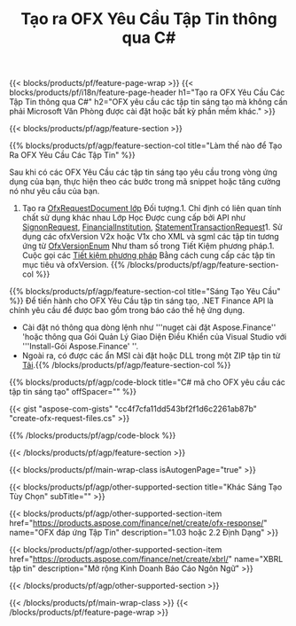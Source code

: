 ﻿---
title: Tạo ra OFX Yêu Cầu Tập Tin thông qua C#
description: Mẫu mã cho OFX yêu cầu tập tin sáng tạo. Sử dụng API Ví dụ mã cho hàng loạt OFX yêu cầu các tập tin thế hệ trong vòng .NET các ứng dụng dựa trên. 
url: /vi/net/create/ofx-request/
family: finance
platformtag: net
feature: create
informat: OFX Request
outformat: 
otherformats: OFX Response
---
{{< blocks/products/pf/feature-page-wrap >}}
{{< blocks/products/pf/i18n/feature-page-header h1="Tạo ra OFX Yêu Cầu Các Tập Tin thông qua C#" h2="OFX yêu cầu các tập tin sáng tạo mà không cần phải Microsoft Văn Phòng được cài đặt hoặc bất kỳ phần mềm khác." >}}

{{< blocks/products/pf/agp/feature-section >}}

{{% blocks/products/pf/agp/feature-section-col title="Làm thế nào để Tạo Ra OFX Yêu Cầu Các Tập Tin" %}}

Sau khi có các OFX Yêu Cầu các tập tin sáng tạo yêu cầu trong vòng ứng dụng của bạn, thực hiện theo các bước trong mã snippet hoặc tăng cường nó như yêu cầu của bạn.

1. Tạo ra [OfxRequestDocument lớp](https://apireference.aspose.com/finance/net/aspose.finance.ofx/ofxrequestdocument) Đối tượng.1. Chỉ định có liên quan tính chất sử dụng khác nhau Lớp Học Được cung cấp bởi API như [SignonRequest](https://apireference.aspose.com/finance/net/aspose.finance.ofx.signon/signonrequest), [FinancialInstitution](https://apireference.aspose.com/finance/net/aspose.finance.ofx.signon/financialinstitution), [StatementTransactionRequest](https://apireference.aspose.com/finance/net/aspose.finance.ofx.bank/statementtransactionrequest)1. Sử dụng các ofxVersion V2x hoặc V1x cho XML và sgml các tập tin tương ứng từ [OfxVersionEnum](https://apireference.aspose.com/finance/net/aspose.finance.ofx/ofxversionenum) Như tham số trong Tiết Kiệm phương pháp.1. Cuộc gọi các [Tiết kiệm phương pháp](https://apireference.aspose.com/finance/net/aspose.finance.ofx/ofxrequestdocument/methods/save) Bằng cách cung cấp các tập tin mục tiêu và ofxVersion.
{{% /blocks/products/pf/agp/feature-section-col %}}

{{% blocks/products/pf/agp/feature-section-col title="Sáng Tạo Yêu Cầu" %}}
Để tiến hành cho OFX Yêu Cầu tập tin sáng tạo, .NET Finance API là chính yêu cầu để được bao gồm trong báo cáo thế hệ ứng dụng. 
- Cài đặt nó thông qua dòng lệnh như '''nuget cài đặt Aspose.Finance'' 'hoặc thông qua Gói Quản Lý Giao Diện Điều Khiển của Visual Studio với '''Install-Gói Aspose.Finance' ''.
- Ngoài ra, có được các ẩn MSI cài đặt hoặc DLL trong một ZIP tập tin từ [Tải](https://downloads.aspose.com/finance/net).{{% /blocks/products/pf/agp/feature-section-col %}}

{{% blocks/products/pf/agp/code-block title="C# mã cho OFX yêu cầu các tập tin sáng tạo" offSpacer="" %}}

{{< gist "aspose-com-gists" "cc4f7cfa11dd543bf2f1d6c2261ab87b" "create-ofx-request-files.cs" >}}

{{% /blocks/products/pf/agp/code-block %}}

{{< /blocks/products/pf/agp/feature-section >}}

{{< blocks/products/pf/main-wrap-class isAutogenPage="true" >}}

{{< blocks/products/pf/agp/other-supported-section title="Khác Sáng Tạo Tùy Chọn" subTitle="" >}}

{{< blocks/products/pf/agp/other-supported-section-item href="https://products.aspose.com/finance/net/create/ofx-response/" name="OFX đáp ứng Tập Tin" description="1.03 hoặc 2.2 Định Dạng" >}}

{{< blocks/products/pf/agp/other-supported-section-item href="https://products.aspose.com/finance/net/create/xbrl/" name="XBRL tập tin" description="Mở rộng Kinh Doanh Báo Cáo Ngôn Ngữ" >}}


{{< /blocks/products/pf/agp/other-supported-section >}}

{{< /blocks/products/pf/main-wrap-class >}}
{{< /blocks/products/pf/feature-page-wrap >}}